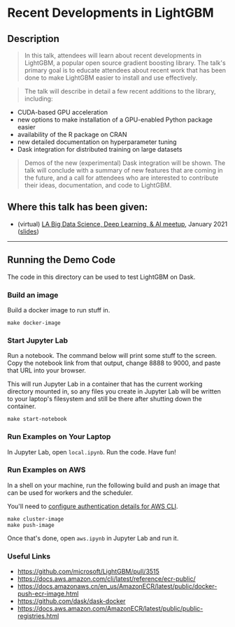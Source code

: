 # Recent Developments in LightGBM

## Description

> In this talk, attendees will learn about recent developments in LightGBM, a popular open source gradient boosting library. The talk's primary goal is to educate attendees about recent work that has been done to make LightGBM easier to install and use effectively.

> The talk will describe in detail a few recent additions to the library, including:
  * CUDA-based GPU acceleration
  * new options to make installation of a GPU-enabled Python package easier
  * availability of the R package on CRAN
  * new detailed documentation on hyperparameter tuning
  * Dask integration for distributed training on large datasets

> Demos of the new (experimental) Dask integration will be shown. The talk will conclude with a summary of new features that are coming in the future, and a call for attendees who are interested to contribute their ideas, documentation, and code to LightGBM.


## Where this talk has been given:

* (virtual) [LA Big Data Science, Deep Learning, & AI meetup](https://www.chicagocloudconference.com/), January 2021 ([slides](https://docs.google.com/presentation/d/1eiom95e-rWtpj0qtZS9vjabc8lmRGgRko0VSneGaLKg/edit?usp=sharing))

<hr>

## Running the Demo Code

The code in this directory can be used to test LightGBM on Dask.

### Build an image

Build a docker image to run stuff in.

```shell
make docker-image
```

### Start Jupyter Lab

Run a notebook. The command below will print some stuff to the screen. Copy the notebook link from that output, change 8888 to 9000, and paste that URL into your browser.

This will run Jupyter Lab in a container that has the current working directory mounted in, so any files you create in Jupyter Lab will be written to your laptop's filesystem and still be there after shutting down the container.

```shell
make start-notebook
```

### Run Examples on Your Laptop

In Jupyter Lab, open `local.ipynb`. Run the code. Have fun!

### Run Examples on AWS

In a shell on your machine, run the following build and push an image that can be used for workers and the scheduler.

You'll need to [configure authentication details for AWS CLI](https://docs.aws.amazon.com/cli/latest/userguide/cli-configure-envvars.html).

```shell
make cluster-image
make push-image
```

Once that's done, open `aws.ipynb` in Jupyter Lab and run it.

### Useful Links

* https://github.com/microsoft/LightGBM/pull/3515
* https://docs.aws.amazon.com/cli/latest/reference/ecr-public/
* https://docs.amazonaws.cn/en_us/AmazonECR/latest/public/docker-push-ecr-image.html
* https://github.com/dask/dask-docker
* https://docs.aws.amazon.com/AmazonECR/latest/public/public-registries.html
